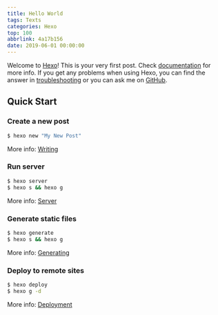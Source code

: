 ```yaml
---
title: Hello World
tags: Texts
categories: Hexo
top: 100
abbrlink: 4a17b156
date: 2019-06-01 00:00:00
---
```

Welcome to [Hexo](https://hexo.io/)! This is your very first post. Check [documentation](https://hexo.io/docs/) for more info. If you get any problems when using Hexo, you can find the answer in [troubleshooting](https://hexo.io/docs/troubleshooting.html) or you can ask me on [GitHub](https://github.com/hexojs/hexo/issues).
<!--more-->
## Quick Start

### Create a new post

``` bash
$ hexo new "My New Post"
```

More info: [Writing](https://hexo.io/docs/writing.html)

### Run server

``` bash
$ hexo server
$ hexo s && hexo g
```

More info: [Server](https://hexo.io/docs/server.html)

### Generate static files

``` bash
$ hexo generate
$ hexo s && hexo g
```

More info: [Generating](https://hexo.io/docs/generating.html)

### Deploy to remote sites

``` bash
$ hexo deploy
$ hexo g -d 
```

More info: [Deployment](https://hexo.io/docs/deployment.html)

